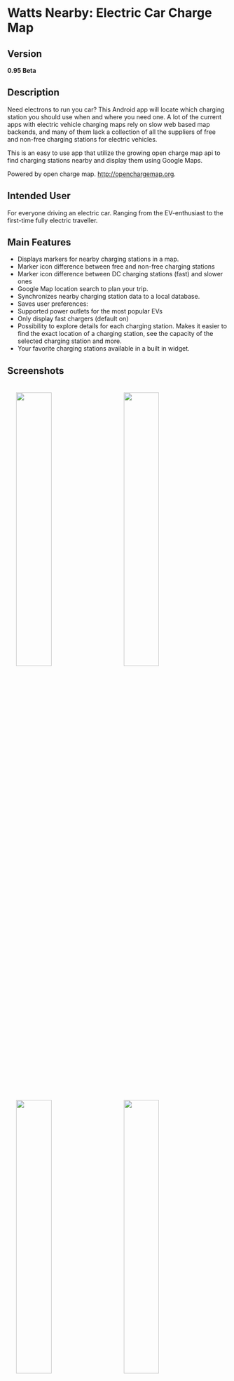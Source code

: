 # Watts Nearby: Electric Car Charge Map

## Version
__0.95 Beta__

## Description
Need electrons to run you car? This Android app will locate which charging station you should use when and where you need one.
A lot of the current apps with electric vehicle charging maps rely on slow web based map backends, and many of them lack a collection of all the suppliers of free and non-free charging stations for electric vehicles. 

This is an easy to use app that utilize the growing open charge map api to find charging stations nearby and display them using Google Maps.

Powered by open charge map. http://openchargemap.org. 

## Intended User
For everyone driving an electric car. Ranging from the EV-enthusiast to the first-time fully electric traveller.

## Main Features
* Displays markers for nearby charging stations in a map.
 * Marker icon difference between free and non-free charging stations
 * Marker icon difference between DC charging stations (fast) and slower ones
* Google Map location search to plan your trip.
* Synchronizes nearby charging station data to a local database.
* Saves user preferences:
 * Supported power outlets for the most popular EVs
 * Only display fast chargers (default on)
* Possibility to explore details for each charging station. Makes it easier to find the exact location of a charging station, see the capacity of the selected charging station and more.
* Your favorite charging stations available in a built in widget.

## Screenshots
<img width='40%' vspace='20' hspace='20' src='https://cloud.githubusercontent.com/assets/20125465/26267512/e089fa4e-3cea-11e7-8721-137df9f6a096.png'> <img width='40%' vspace='20' hspace='20' src ='https://cloud.githubusercontent.com/assets/20125465/26267519/e0a4a984-3cea-11e7-9854-d2ff9ead8e28.png'/>

<img width='40%' vspace='20' hspace='20' src='https://cloud.githubusercontent.com/assets/20125465/26267518/e0a35c0a-3cea-11e7-9f3f-b257bdb8dcf6.png'> <img width='40%' vspace='20' hspace='20' src ='https://cloud.githubusercontent.com/assets/20125465/26267514/e08db40e-3cea-11e7-9cf4-74742e92aeec.png'/>

<img width='40%' vspace='20' hspace='20' src='https://cloud.githubusercontent.com/assets/20125465/26267511/e08975ce-3cea-11e7-9851-46e207d4e928.png'> <img width='40%' vspace='20' hspace='20' src ='https://cloud.githubusercontent.com/assets/20125465/26267510/e088baee-3cea-11e7-89a1-d9c1431d5308.png'/>

<img width='40%' vspace='20' hspace='20' src='https://cloud.githubusercontent.com/assets/20125465/26267517/e0a20f76-3cea-11e7-9a60-70163478e35e.png'> <img width='40%' vspace='20' hspace='20' src ='https://cloud.githubusercontent.com/assets/20125465/26267515/e08fe170-3cea-11e7-9060-7eb7fae72ae1.png'/>

<img width='40%' vspace='20' hspace='20' src='https://cloud.githubusercontent.com/assets/20125465/26267513/e08a55de-3cea-11e7-9d62-b1f109558328.png'/>

## License

Copyright 2017 sourcecodere

Licensed under the Apache License, Version 2.0 (the "License");
you may not use this file except in compliance with the License.
You may obtain a copy of the License at

    http://www.apache.org/licenses/LICENSE-2.0

Unless required by applicable law or agreed to in writing, software
distributed under the License is distributed on an "AS IS" BASIS,
WITHOUT WARRANTIES OR CONDITIONS OF ANY KIND, either express or implied.
See the License for the specific language governing permissions and
limitations under the License.
